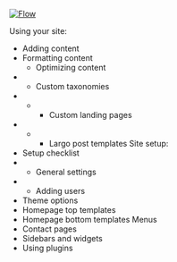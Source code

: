 [![Flow](https://camo.githubusercontent.com/e8ee954236ea5f7fa37274c727c6267f2e3550e5/687474703a2f2f6272616d702e6769746875622e696f2f6a732d73657175656e63652d6469616772616d732f696d616765732f73616d706c652e737667)](https://github.com/bramp/js-sequence-diagrams)


Using your site:
* Adding content
* Formatting content
  * Optimizing content
* * Custom taxonomies
* * * Custom landing pages
* * * Largo post templates
Site setup:
* Setup checklist
* * General settings
* * Adding users
* Theme options
* Homepage top templates
* Homepage bottom templates
Menus
* Contact pages
* Sidebars and widgets
* Using plugins